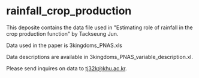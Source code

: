 # rainfall_crop_production
This deposite contains the data file used in "Estimating role of rainfall in the crop production function" by Tackseung Jun.

Data used in the paper is 3kingdoms_PNAS.xls

Data descriptions are available in 3kingdoms_PNAS_variable_description.xl.

Please send inquires on data to tj32k@khu.ac.kr.
